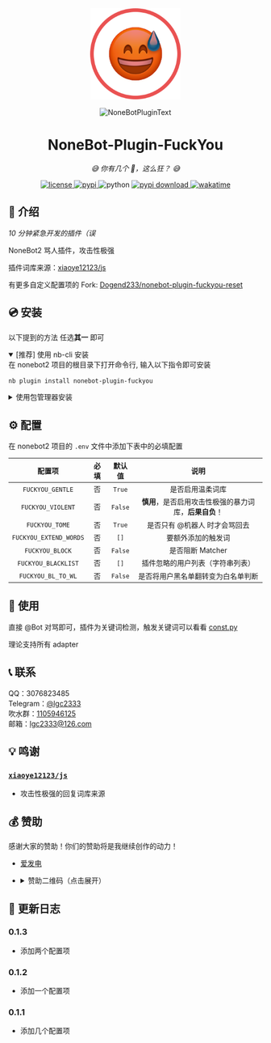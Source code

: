 <!-- markdownlint-disable MD031 MD033 MD036 MD041 -->

<div align="center">

<a href="https://v2.nonebot.dev/store">
  <img src="https://raw.githubusercontent.com/lgc-NB2Dev/readme/main/fuckyou/logo.png" width="180" height="180" alt="NoneBotPluginLogo">
</a>

<p>
  <img src="https://raw.githubusercontent.com/A-kirami/nonebot-plugin-template/resources/NoneBotPlugin.svg" width="240" alt="NoneBotPluginText">
</p>

# NoneBot-Plugin-FuckYou

_😅 你有几个 🐴，这么狂？ 😅_

<a href="./LICENSE">
  <img src="https://img.shields.io/github/license/lgc2333/nonebot-plugin-fuckyou.svg" alt="license">
</a>
<a href="https://pypi.python.org/pypi/nonebot-plugin-fuckyou">
  <img src="https://img.shields.io/pypi/v/nonebot-plugin-fuckyou.svg" alt="pypi">
</a>
<img src="https://img.shields.io/badge/python-3.8+-blue.svg" alt="python">
<a href="https://pypi.python.org/pypi/nonebot-plugin-fuckyou">
  <img src="https://img.shields.io/pypi/dm/nonebot-plugin-fuckyou" alt="pypi download">
</a>
<a href="https://wakatime.com/badge/user/b61b0f9a-f40b-4c82-bc51-0a75c67bfccf/project/fc345158-9120-4888-9a92-da01d63dc670">
  <img src="https://wakatime.com/badge/user/b61b0f9a-f40b-4c82-bc51-0a75c67bfccf/project/fc345158-9120-4888-9a92-da01d63dc670.svg" alt="wakatime">
</a>

</div>

## 📖 介绍

_10 分钟紧急开发的插件（误_

NoneBot2 骂人插件，攻击性极强

插件词库来源：[xiaoye12123/js](https://gitee.com/xiaoye12123/js)

有更多自定义配置项的 Fork: [Dogend233/nonebot-plugin-fuckyou-reset](https://github.com/Dogend233/nonebot-plugin-fuckyou-reset)

## 💿 安装

以下提到的方法 任选**其一** 即可

<details open>
<summary>[推荐] 使用 nb-cli 安装</summary>
在 nonebot2 项目的根目录下打开命令行, 输入以下指令即可安装

```bash
nb plugin install nonebot-plugin-fuckyou
```

</details>

<details>
<summary>使用包管理器安装</summary>
在 nonebot2 项目的插件目录下, 打开命令行, 根据你使用的包管理器, 输入相应的安装命令

<details>
<summary>pip</summary>

```bash
pip install nonebot-plugin-fuckyou
```

</details>
<details>
<summary>pdm</summary>

```bash
pdm add nonebot-plugin-fuckyou
```

</details>
<details>
<summary>poetry</summary>

```bash
poetry add nonebot-plugin-fuckyou
```

</details>
<details>
<summary>conda</summary>

```bash
conda install nonebot-plugin-fuckyou
```

</details>

打开 nonebot2 项目根目录下的 `pyproject.toml` 文件, 在 `[tool.nonebot]` 部分的 `plugins` 项里追加写入

```toml
[tool.nonebot]
plugins = [
    # ...
    "nonebot_plugin_fuckyou"
]
```

</details>

## ⚙️ 配置

在 nonebot2 项目的 `.env` 文件中添加下表中的必填配置

|         配置项         | 必填 | 默认值  |                          说明                          |
| :--------------------: | :--: | :-----: | :----------------------------------------------------: |
|    `FUCKYOU_GENTLE`    |  否  | `True`  |                    是否启用温柔词库                    |
|   `FUCKYOU_VIOLENT`    |  否  | `False` | **慎用**，是否启用攻击性极强的暴力词库，**后果自负**！ |
|     `FUCKYOU_TOME`     |  否  | `True`  |             是否只有 @机器人 时才会骂回去              |
| `FUCKYOU_EXTEND_WORDS` |  否  |  `[]`   |                   要额外添加的触发词                   |
|    `FUCKYOU_BLOCK`     |  否  | `False` |                    是否阻断 Matcher                    |
|  `FUCKYOU_BLACKLIST`   |  否  |  `[]`   |            插件忽略的用户列表（字符串列表）            |
|   `FUCKYOU_BL_TO_WL`   |  否  | `False` |           是否将用户黑名单翻转变为白名单判断           |

## 🎉 使用

直接 @Bot 对骂即可，插件为关键词检测，触发关键词可以看看 [const.py](./nonebot_plugin_fuckyou/const.py)

理论支持所有 adapter

## 📞 联系

QQ：3076823485  
Telegram：[@lgc2333](https://t.me/lgc2333)  
吹水群：[1105946125](https://jq.qq.com/?_wv=1027&k=Z3n1MpEp)  
邮箱：<lgc2333@126.com>

## 💡 鸣谢

### [`xiaoye12123/js`](https://gitee.com/xiaoye12123/js)

- 攻击性极强的回复词库来源

## 💰 赞助

感谢大家的赞助！你们的赞助将是我继续创作的动力！

- [爱发电](https://afdian.net/@lgc2333)
- <details>
    <summary>赞助二维码（点击展开）</summary>

  ![讨饭](https://raw.githubusercontent.com/lgc2333/ShigureBotMenu/master/src/imgs/sponsor.png)

  </details>

## 📝 更新日志

### 0.1.3

- 添加两个配置项

### 0.1.2

- 添加一个配置项

### 0.1.1

- 添加几个配置项
